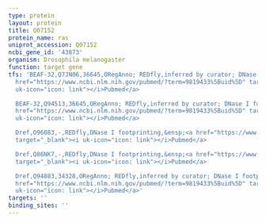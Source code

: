 ```yaml
---
type: protein
layout: protein
title: Q07152
protein_name: ras
uniprot_accession: Q07152
ncbi_gene_id: '43873'
organism: Drosophila melanogaster
function: target gene
tfs: 'BEAF-32,Q7JN06,36645,ORegAnno; REDfly,inferred by curator; DNase I footprinting,&ensp;<a
  href="https://www.ncbi.nlm.nih.gov/pubmed/?term=9819433%5Buid%5D" target="_blank"><i
  uk-icon="icon: link"></i>Pubmed</a>

  BEAF-32,Q94513,36645,ORegAnno; REDfly,inferred by curator; DNase I footprinting,&ensp;<a
  href="https://www.ncbi.nlm.nih.gov/pubmed/?term=9819433%5Buid%5D" target="_blank"><i
  uk-icon="icon: link"></i>Pubmed</a>

  Dref,O96083,-,REDfly,DNase I footprinting,&ensp;<a href="https://www.ncbi.nlm.nih.gov/pubmed/?term=9819433%5Buid%5D"
  target="_blank"><i uk-icon="icon: link"></i>Pubmed</a>

  Dref,Q86NK7,-,REDfly,DNase I footprinting,&ensp;<a href="https://www.ncbi.nlm.nih.gov/pubmed/?term=9819433%5Buid%5D"
  target="_blank"><i uk-icon="icon: link"></i>Pubmed</a>

  Dref,Q94883,34328,ORegAnno; REDfly,inferred by curator; DNase I footprinting,&ensp;<a
  href="https://www.ncbi.nlm.nih.gov/pubmed/?term=9819433%5Buid%5D" target="_blank"><i
  uk-icon="icon: link"></i>Pubmed</a>'
targets: ''
binding_sites: ''
---
```

